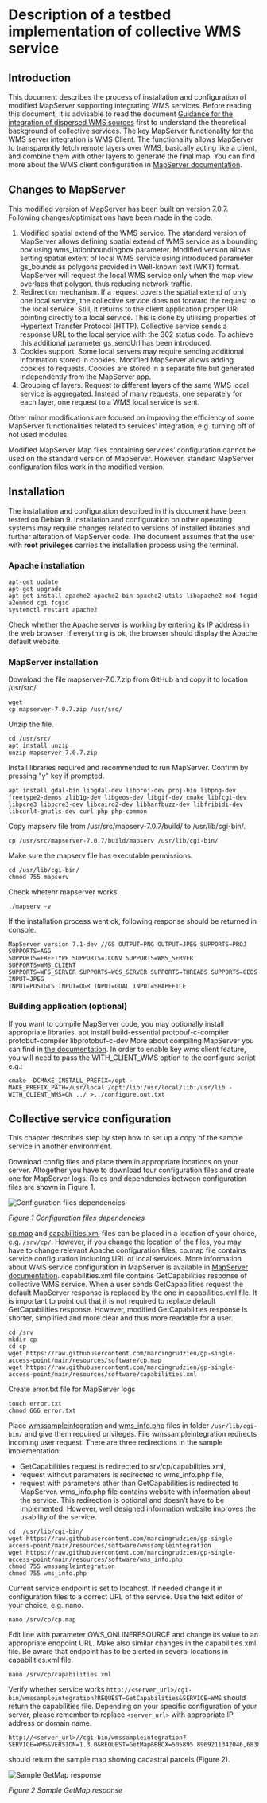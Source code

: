# **Description of a testbed implementation of collective WMS service**

## Introduction
This document describes the process of installation and configuration of modified MapServer supporting integrating WMS services. 
Before reading this document, it is advisable to read the document [Guidance for the integration of dispersed WMS sources](gp-single-access-point.md) first to understand the theoretical background of collective services.
The key MapServer functionality for the WMS server integration is WMS Client. The functionality allows MapServer to transparently fetch remote layers over WMS, basically acting like a client, and combine them with other layers to generate the final map. You can find more about the WMS client configuration in [MapServer documentation](https://mapserver.org/ogc/wms_client.html).

## Changes to MapServer
This modified version of MapServer has been built on version 7.0.7. Following changes/optimisations have been made in the code:
1.	Modified spatial extend of the WMS service. The standard version of MapServer allows defining spatial extend of WMS service as a bounding box using wms_latlonboundingbox parameter. Modified version allows setting spatial extent of local WMS service using introduced parameter gs_bounds as polygons provided in Well-known text (WKT) format. MapServer will request the local WMS service only when the map view overlaps that polygon, thus reducing network traffic.
2.	Redirection mechanism. If a request covers the spatial extend of only one local service, the collective service does not forward the request to the local service. Still, it returns to the client application proper URI pointing directly to a local service. This is done by utilising properties of Hypertext Transfer Protocol (HTTP). Collective service sends a response URL to the local service with the 302 status code. To achieve this additional parameter gs_sendUrl has been introduced.
3.	Cookies support. Some local servers may require sending additional information stored in cookies. Modified MapServer allows adding cookies to requests. Cookies are stored in a separate file but generated independently from the MapServer app.
4.	Grouping of layers. Request to different layers of the same WMS local service is aggregated. Instead of many requests, one separately for each layer, one request to a WMS local service is sent.

Other minor modifications are focused on improving the efficiency of some MapServer functionalities related to services’ integration, e.g. turning off of not used modules.

Modified MapServer Map files containing services’ configuration cannot be used on the standard version of MapServer. However, standard MapServer configuration files work in the modified version.

## Installation
The installation and configuration described in this document have been tested on Debian 9. Installation and configuration on other operating systems may require changes related to versions of installed libraries and further alteration of MapServer code.
The document assumes that the user with **root privileges** carries the installation process using the terminal.

### Apache installation
```
apt-get update
apt-get upgrade
apt-get install apache2 apache2-bin apache2-utils libapache2-mod-fcgid
a2enmod cgi fcgid
systemctl restart apache2
```
Check whether the Apache server is working by entering its IP address in the web browser. If everything is ok, the browser should display the Apache default website.

### MapServer installation
Download the file mapserver-7.0.7.zip from GitHub and copy it to location /usr/src/.
```
wget 
cp mapserver-7.0.7.zip /usr/src/
```
Unzip the file.
```
cd /usr/src/
apt install unzip
unzip mapserver-7.0.7.zip
```
Install libraries required and recommended to run MapServer. Confirm by pressing "y" key if prompted.
```
apt install gdal-bin libgdal-dev libproj-dev proj-bin libpng-dev freetype2-demos zlib1g-dev libgeos-dev libgif-dev cmake libfcgi-dev libpcre3 libpcre3-dev libcairo2-dev libharfbuzz-dev libfribidi-dev libcurl4-gnutls-dev curl php php-common
```
Copy mapserv file from /usr/src/mapserv-7.0.7/build/ to /usr/lib/cgi-bin/.
```
cp /usr/src/mapserver-7.0.7/build/mapserv /usr/lib/cgi-bin/
```
Make sure the mapserv file has executable permissions.
```
cd /usr/lib/cgi-bin/
chmod 755 mapserv
```
Check whetehr mapserver works.
```
./mapserv -v
```
If the installation process went ok, following response should be returned in console.
```
MapServer version 7.1-dev //GS OUTPUT=PNG OUTPUT=JPEG SUPPORTS=PROJ SUPPORTS=AGG 
SUPPORTS=FREETYPE SUPPORTS=ICONV SUPPORTS=WMS_SERVER SUPPORTS=WMS_CLIENT 
SUPPORTS=WFS_SERVER SUPPORTS=WCS_SERVER SUPPORTS=THREADS SUPPORTS=GEOS INPUT=JPEG 
INPUT=POSTGIS INPUT=OGR INPUT=GDAL INPUT=SHAPEFILE
```

### Building application (optional)
If you want to compile MapServer code, you may optionally install appropriate libraries.
apt install build-essential protobuf-c-compiler protobuf-compiler libprotobuf-c-dev
More about compiling MapServer you can find in [the documentation](https://www.mapserver.org/installation/unix.html).
In order to enable key wms client feature, you will need to pass the WITH_CLIENT_WMS option to the configure script e.g.:
```
cmake -DCMAKE_INSTALL_PREFIX=/opt -MAKE_PREFIX_PATH=/usr/local:/opt:/lib:/usr/local/lib:/usr/lib - WITH_CLIENT_WMS=ON ../ >../configure.out.txt
````

## Collective service configuration
This chapter describes step by step how to set up a copy of the sample service in another environment.

Download config files and place them in appropriate locations on your server. Altogether you have to download four configuration files and create one for MapServer logs. Roles and dependencies between configuration files are shown in Figure 1.

![Configuration files dependencies](resources/images/redirectionSchema2.png "Configuration files dependencies")

_Figure 1 Configuration files dependencies_

[cp.map](resources/software/cp.map) and [capabilities.xml](resources/software/capabilities.xml) files can be placed in a location of your choice, e.g. ```/srv/cp/```. However, if you change the location of the files, you may have to change relevant Apache configuration files. cp.map file contains service configuration including URL of local services. More information about WMS service configuration in MapServer is available in [MapServer documentation](https://mapserver.org/ogc/wms_server.html). capabilities.xml file contains GetCapabilities response of collective WMS service. When a user sends GetCapabilities request the default MapServer response is replaced by the one in capabilities.xml file. It is important to point out that it is not required to replace default GetCapabilities response. However, modified GetCapabilities response is shorter, simplified and more clear and thus more readable for a user.
```
cd /srv
mkdir cp
cd cp
wget https://raw.githubusercontent.com/marcingrudzien/gp-single-access-point/main/resources/software/cp.map
wget https://raw.githubusercontent.com/marcingrudzien/gp-single-access-point/main/resources/software/capabilities.xml
```
Create error.txt file for MapServer logs
```
touch error.txt
chmod 666 error.txt
```

Place [wmssampleintegration](resources/software/wmssampleintegration) and [wms_info.php](resources/software/wms_info.php) files in folder ```/usr/lib/cgi-bin/``` and give them required privileges. File wmssampleintegration redirects incoming user request. There are three redirections in the sample implementation:
-	GetCapabilities request is redirected to srv/cp/capabilities.xml,
-	request without parameters is redirected to wms_info.php file,
-	request with parameters other than GetCapabilities is redirected to MapServer.
wms_info.php file contains website with information about the service. This redirection is optional and doesn’t have to be implemented. However, well designed information website improves the usability of the service.
```
cd  /usr/lib/cgi-bin/
wget https://raw.githubusercontent.com/marcingrudzien/gp-single-access-point/main/resources/software/wmssampleintegration
wget https://raw.githubusercontent.com/marcingrudzien/gp-single-access-point/main/resources/software/wms_info.php
chmod 755 wmssampleintegration
chmod 755 wms_info.php
```
Current service endpoint is set to locahost. If needed change it in configuration files to a correct URL of the service. Use the text editor of your choice, e.g. nano.
```
nano /srv/cp/cp.map
```
Edit line with parameter OWS_ONLINERESOURCE and change its value to an appropriate endpoint URL.
Make also similar changes in the capabilities.xml file. Be aware that endpoint has to be alerted in several locations in capabilities.xml file.
```
nano /srv/cp/capabilities.xml
```
Verify whether service works ```http://<server_url>/cgi-bin/wmssampleintegration?REQUEST=GetCapabilities&SERVICE=WMS``` should return the capabilities file. Depending on your specific configuration of your server, please remember to replace ```<server_url>``` with appropriate IP address or domain name.
```
http://<server_url>//cgi-bin/wmssampleintegration?SERVICE=WMS&VERSION=1.3.0&REQUEST=GetMap&BBOX=505895.8969211342046,683893.0375732699176,506340.1024577722419,684271.6885483335936&CRS=EPSG:2180&WIDTH=387&HEIGHT=455&LAYERS=cadastral_parcels,labels&STYLES=,&FORMAT=image/png&DPI=72&MAP_RESOLUTION=72&FORMAT_OPTIONS=dpi:72&TRANSPARENT=TRUE
```
should return the sample map showing cadastral parcels (Figure 2).

![Sample GetMap response](resources/images/sampleMap.png "Sample GetMap response")

_Figure 2 Sample GetMap response_
